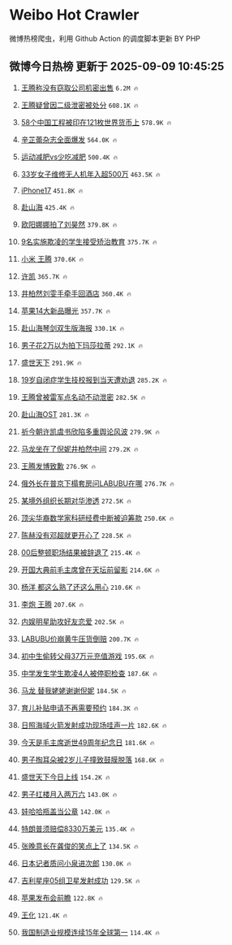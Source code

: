 # Weibo Hot Crawler 



微博热榜爬虫，利用 Github Action 的调度脚本更新 BY PHP 


## 微博今日热榜 更新于 2025-09-09 10:45:25 
1. [王腾称没有窃取公司机密出售](https://s.weibo.com/weibo?q=%23%E7%8E%8B%E8%85%BE%E7%A7%B0%E6%B2%A1%E6%9C%89%E7%AA%83%E5%8F%96%E5%85%AC%E5%8F%B8%E6%9C%BA%E5%AF%86%E5%87%BA%E5%94%AE%23&t=31&band_rank=1&Refer=top) `6.2M 🔥` 

1. [王腾疑曾因二级泄密被处分](https://s.weibo.com/weibo?q=%23%E7%8E%8B%E8%85%BE%E7%96%91%E6%9B%BE%E5%9B%A0%E4%BA%8C%E7%BA%A7%E6%B3%84%E5%AF%86%E8%A2%AB%E5%A4%84%E5%88%86%23&t=31&band_rank=2&Refer=top) `608.1K 🔥` 

1. [58个中国工程被印在121枚世界货币上](https://s.weibo.com/weibo?q=%2358%E4%B8%AA%E4%B8%AD%E5%9B%BD%E5%B7%A5%E7%A8%8B%E8%A2%AB%E5%8D%B0%E5%9C%A8121%E6%9E%9A%E4%B8%96%E7%95%8C%E8%B4%A7%E5%B8%81%E4%B8%8A%23&t=31&band_rank=3&Refer=top) `578.9K 🔥` 

1. [辛芷蕾杂志全面爆发](https://s.weibo.com/weibo?q=%23%E8%BE%9B%E8%8A%B7%E8%95%BE%E6%9D%82%E5%BF%97%E5%85%A8%E9%9D%A2%E7%88%86%E5%8F%91%23&t=31&band_rank=4&Refer=top) `564.0K 🔥` 

1. [运动减肥vs少吃减肥](https://s.weibo.com/weibo?q=%E8%BF%90%E5%8A%A8%E5%87%8F%E8%82%A5vs%E5%B0%91%E5%90%83%E5%87%8F%E8%82%A5&t=31&band_rank=5&Refer=top) `500.4K 🔥` 

1. [33岁女子维修无人机年入超500万](https://s.weibo.com/weibo?q=%2333%E5%B2%81%E5%A5%B3%E5%AD%90%E7%BB%B4%E4%BF%AE%E6%97%A0%E4%BA%BA%E6%9C%BA%E5%B9%B4%E5%85%A5%E8%B6%85500%E4%B8%87%23&t=31&band_rank=6&Refer=top) `463.5K 🔥` 

1. [iPhone17](https://s.weibo.com/weibo?q=iPhone17&t=31&band_rank=7&Refer=top) `451.8K 🔥` 

1. [赴山海](https://s.weibo.com/weibo?q=%E8%B5%B4%E5%B1%B1%E6%B5%B7&t=31&band_rank=8&Refer=top) `425.4K 🔥` 

1. [欧阳娜娜拍了刘昊然](https://s.weibo.com/weibo?q=%23%E6%AC%A7%E9%98%B3%E5%A8%9C%E5%A8%9C%E6%8B%8D%E4%BA%86%E5%88%98%E6%98%8A%E7%84%B6%23&t=31&band_rank=9&Refer=top) `379.8K 🔥` 

1. [9名实施欺凌的学生接受矫治教育](https://s.weibo.com/weibo?q=%239%E5%90%8D%E5%AE%9E%E6%96%BD%E6%AC%BA%E5%87%8C%E7%9A%84%E5%AD%A6%E7%94%9F%E6%8E%A5%E5%8F%97%E7%9F%AB%E6%B2%BB%E6%95%99%E8%82%B2%23&t=31&band_rank=10&Refer=top) `375.7K 🔥` 

1. [小米 王腾](https://s.weibo.com/weibo?q=%E5%B0%8F%E7%B1%B3%20%E7%8E%8B%E8%85%BE&t=31&band_rank=11&Refer=top) `370.6K 🔥` 

1. [许凯](https://s.weibo.com/weibo?q=%E8%AE%B8%E5%87%AF&t=31&band_rank=12&Refer=top) `365.7K 🔥` 

1. [井柏然刘雯手牵手回酒店](https://s.weibo.com/weibo?q=%23%E4%BA%95%E6%9F%8F%E7%84%B6%E5%88%98%E9%9B%AF%E6%89%8B%E7%89%B5%E6%89%8B%E5%9B%9E%E9%85%92%E5%BA%97%23&t=31&band_rank=13&Refer=top) `360.4K 🔥` 

1. [苹果14大新品曝光](https://s.weibo.com/weibo?q=%23%E8%8B%B9%E6%9E%9C14%E5%A4%A7%E6%96%B0%E5%93%81%E6%9B%9D%E5%85%89%23&t=31&band_rank=14&Refer=top) `357.7K 🔥` 

1. [赴山海琴剑双生版海报](https://s.weibo.com/weibo?q=%23%E8%B5%B4%E5%B1%B1%E6%B5%B7%E7%90%B4%E5%89%91%E5%8F%8C%E7%94%9F%E7%89%88%E6%B5%B7%E6%8A%A5%23&t=31&band_rank=15&Refer=top) `330.1K 🔥` 

1. [男子花2万以为拍下玛莎拉蒂](https://s.weibo.com/weibo?q=%23%E7%94%B7%E5%AD%90%E8%8A%B12%E4%B8%87%E4%BB%A5%E4%B8%BA%E6%8B%8D%E4%B8%8B%E7%8E%9B%E8%8E%8E%E6%8B%89%E8%92%82%23&t=31&band_rank=16&Refer=top) `292.1K 🔥` 

1. [盛世天下](https://s.weibo.com/weibo?q=%E7%9B%9B%E4%B8%96%E5%A4%A9%E4%B8%8B&t=31&band_rank=17&Refer=top) `291.9K 🔥` 

1. [19岁自闭症学生技校报到当天遭劝退](https://s.weibo.com/weibo?q=%2319%E5%B2%81%E8%87%AA%E9%97%AD%E7%97%87%E5%AD%A6%E7%94%9F%E6%8A%80%E6%A0%A1%E6%8A%A5%E5%88%B0%E5%BD%93%E5%A4%A9%E9%81%AD%E5%8A%9D%E9%80%80%23&t=31&band_rank=18&Refer=top) `285.2K 🔥` 

1. [王腾曾被雷军点名动不动泄密](https://s.weibo.com/weibo?q=%23%E7%8E%8B%E8%85%BE%E6%9B%BE%E8%A2%AB%E9%9B%B7%E5%86%9B%E7%82%B9%E5%90%8D%E5%8A%A8%E4%B8%8D%E5%8A%A8%E6%B3%84%E5%AF%86%23&t=31&band_rank=19&Refer=top) `282.5K 🔥` 

1. [赴山海OST](https://s.weibo.com/weibo?q=%E8%B5%B4%E5%B1%B1%E6%B5%B7OST&t=31&band_rank=20&Refer=top) `281.3K 🔥` 

1. [祈今朝许凯虞书欣陷多重舆论风波](https://s.weibo.com/weibo?q=%23%E7%A5%88%E4%BB%8A%E6%9C%9D%E8%AE%B8%E5%87%AF%E8%99%9E%E4%B9%A6%E6%AC%A3%E9%99%B7%E5%A4%9A%E9%87%8D%E8%88%86%E8%AE%BA%E9%A3%8E%E6%B3%A2%23&t=31&band_rank=21&Refer=top) `279.9K 🔥` 

1. [马龙坐在了倪妮井柏然中间](https://s.weibo.com/weibo?q=%23%E9%A9%AC%E9%BE%99%E5%9D%90%E5%9C%A8%E4%BA%86%E5%80%AA%E5%A6%AE%E4%BA%95%E6%9F%8F%E7%84%B6%E4%B8%AD%E9%97%B4%23&t=31&band_rank=22&Refer=top) `279.2K 🔥` 

1. [王腾发博致歉](https://s.weibo.com/weibo?q=%E7%8E%8B%E8%85%BE%E5%8F%91%E5%8D%9A%E8%87%B4%E6%AD%89&t=31&band_rank=23&Refer=top) `276.9K 🔥` 

1. [俄外长在普京下榻套房问LABUBU在哪](https://s.weibo.com/weibo?q=%23%E4%BF%84%E5%A4%96%E9%95%BF%E5%9C%A8%E6%99%AE%E4%BA%AC%E4%B8%8B%E6%A6%BB%E5%A5%97%E6%88%BF%E9%97%AELABUBU%E5%9C%A8%E5%93%AA%23&t=31&band_rank=24&Refer=top) `276.7K 🔥` 

1. [某境外组织长期对华渗透](https://s.weibo.com/weibo?q=%23%E6%9F%90%E5%A2%83%E5%A4%96%E7%BB%84%E7%BB%87%E9%95%BF%E6%9C%9F%E5%AF%B9%E5%8D%8E%E6%B8%97%E9%80%8F%23&t=31&band_rank=25&Refer=top) `272.5K 🔥` 

1. [顶尖华裔数学家科研经费中断被迫筹款](https://s.weibo.com/weibo?q=%23%E9%A1%B6%E5%B0%96%E5%8D%8E%E8%A3%94%E6%95%B0%E5%AD%A6%E5%AE%B6%E7%A7%91%E7%A0%94%E7%BB%8F%E8%B4%B9%E4%B8%AD%E6%96%AD%E8%A2%AB%E8%BF%AB%E7%AD%B9%E6%AC%BE%23&t=31&band_rank=26&Refer=top) `250.6K 🔥` 

1. [陈赫没有邓超就更开心了](https://s.weibo.com/weibo?q=%23%E9%99%88%E8%B5%AB%E6%B2%A1%E6%9C%89%E9%82%93%E8%B6%85%E5%B0%B1%E6%9B%B4%E5%BC%80%E5%BF%83%E4%BA%86%23&t=31&band_rank=27&Refer=top) `228.5K 🔥` 

1. [00后整顿职场结果被辞退了](https://s.weibo.com/weibo?q=00%E5%90%8E%E6%95%B4%E9%A1%BF%E8%81%8C%E5%9C%BA%E7%BB%93%E6%9E%9C%E8%A2%AB%E8%BE%9E%E9%80%80%E4%BA%86&t=31&band_rank=28&Refer=top) `215.4K 🔥` 

1. [开国大典前毛主席曾在天坛前留影](https://s.weibo.com/weibo?q=%23%E5%BC%80%E5%9B%BD%E5%A4%A7%E5%85%B8%E5%89%8D%E6%AF%9B%E4%B8%BB%E5%B8%AD%E6%9B%BE%E5%9C%A8%E5%A4%A9%E5%9D%9B%E5%89%8D%E7%95%99%E5%BD%B1%23&t=31&band_rank=29&Refer=top) `214.6K 🔥` 

1. [杨洋 都这么熟了还这么用心](https://s.weibo.com/weibo?q=%E6%9D%A8%E6%B4%8B%20%E9%83%BD%E8%BF%99%E4%B9%88%E7%86%9F%E4%BA%86%E8%BF%98%E8%BF%99%E4%B9%88%E7%94%A8%E5%BF%83&t=31&band_rank=30&Refer=top) `210.6K 🔥` 

1. [李炮 王腾](https://s.weibo.com/weibo?q=%E6%9D%8E%E7%82%AE%20%E7%8E%8B%E8%85%BE&t=31&band_rank=31&Refer=top) `207.6K 🔥` 

1. [内娱明星助攻好友恋爱](https://s.weibo.com/weibo?q=%E5%86%85%E5%A8%B1%E6%98%8E%E6%98%9F%E5%8A%A9%E6%94%BB%E5%A5%BD%E5%8F%8B%E6%81%8B%E7%88%B1&t=31&band_rank=32&Refer=top) `202.5K 🔥` 

1. [LABUBU价崩黄牛压货倒赔](https://s.weibo.com/weibo?q=%23LABUBU%E4%BB%B7%E5%B4%A9%E9%BB%84%E7%89%9B%E5%8E%8B%E8%B4%A7%E5%80%92%E8%B5%94%23&t=31&band_rank=33&Refer=top) `200.7K 🔥` 

1. [初中生偷转父母37万元充值游戏](https://s.weibo.com/weibo?q=%23%E5%88%9D%E4%B8%AD%E7%94%9F%E5%81%B7%E8%BD%AC%E7%88%B6%E6%AF%8D37%E4%B8%87%E5%85%83%E5%85%85%E5%80%BC%E6%B8%B8%E6%88%8F%23&t=31&band_rank=34&Refer=top) `195.6K 🔥` 

1. [中学发生学生欺凌4人被停职检查](https://s.weibo.com/weibo?q=%23%E4%B8%AD%E5%AD%A6%E5%8F%91%E7%94%9F%E5%AD%A6%E7%94%9F%E6%AC%BA%E5%87%8C4%E4%BA%BA%E8%A2%AB%E5%81%9C%E8%81%8C%E6%A3%80%E6%9F%A5%23&t=31&band_rank=35&Refer=top) `187.6K 🔥` 

1. [马龙 替我姥姥谢谢倪妮](https://s.weibo.com/weibo?q=%E9%A9%AC%E9%BE%99%20%E6%9B%BF%E6%88%91%E5%A7%A5%E5%A7%A5%E8%B0%A2%E8%B0%A2%E5%80%AA%E5%A6%AE&t=31&band_rank=36&Refer=top) `184.5K 🔥` 

1. [育儿补贴申请不再需要预约](https://s.weibo.com/weibo?q=%23%E8%82%B2%E5%84%BF%E8%A1%A5%E8%B4%B4%E7%94%B3%E8%AF%B7%E4%B8%8D%E5%86%8D%E9%9C%80%E8%A6%81%E9%A2%84%E7%BA%A6%23&t=31&band_rank=37&Refer=top) `184.3K 🔥` 

1. [日照海域火箭发射成功现场哇声一片](https://s.weibo.com/weibo?q=%23%E6%97%A5%E7%85%A7%E6%B5%B7%E5%9F%9F%E7%81%AB%E7%AE%AD%E5%8F%91%E5%B0%84%E6%88%90%E5%8A%9F%E7%8E%B0%E5%9C%BA%E5%93%87%E5%A3%B0%E4%B8%80%E7%89%87%23&t=31&band_rank=38&Refer=top) `182.6K 🔥` 

1. [今天是毛主席逝世49周年纪念日](https://s.weibo.com/weibo?q=%23%E4%BB%8A%E5%A4%A9%E6%98%AF%E6%AF%9B%E4%B8%BB%E5%B8%AD%E9%80%9D%E4%B8%9649%E5%91%A8%E5%B9%B4%E7%BA%AA%E5%BF%B5%E6%97%A5%23&t=31&band_rank=39&Refer=top) `181.6K 🔥` 

1. [男子掏耳朵被2岁儿子撞致鼓膜脱落](https://s.weibo.com/weibo?q=%23%E7%94%B7%E5%AD%90%E6%8E%8F%E8%80%B3%E6%9C%B5%E8%A2%AB2%E5%B2%81%E5%84%BF%E5%AD%90%E6%92%9E%E8%87%B4%E9%BC%93%E8%86%9C%E8%84%B1%E8%90%BD%23&t=31&band_rank=40&Refer=top) `168.6K 🔥` 

1. [盛世天下今日上线](https://s.weibo.com/weibo?q=%23%E7%9B%9B%E4%B8%96%E5%A4%A9%E4%B8%8B%E4%BB%8A%E6%97%A5%E4%B8%8A%E7%BA%BF%23&t=31&band_rank=41&Refer=top) `154.2K 🔥` 

1. [男子扛楼月入两万六](https://s.weibo.com/weibo?q=%E7%94%B7%E5%AD%90%E6%89%9B%E6%A5%BC%E6%9C%88%E5%85%A5%E4%B8%A4%E4%B8%87%E5%85%AD&t=31&band_rank=42&Refer=top) `143.0K 🔥` 

1. [娃哈哈瓶盖当公章](https://s.weibo.com/weibo?q=%23%E5%A8%83%E5%93%88%E5%93%88%E7%93%B6%E7%9B%96%E5%BD%93%E5%85%AC%E7%AB%A0%23&t=31&band_rank=43&Refer=top) `142.0K 🔥` 

1. [特朗普须赔偿8330万美元](https://s.weibo.com/weibo?q=%23%E7%89%B9%E6%9C%97%E6%99%AE%E9%A1%BB%E8%B5%94%E5%81%BF8330%E4%B8%87%E7%BE%8E%E5%85%83%23&t=31&band_rank=44&Refer=top) `135.4K 🔥` 

1. [张晚意长在龚俊的笑点上了](https://s.weibo.com/weibo?q=%E5%BC%A0%E6%99%9A%E6%84%8F%E9%95%BF%E5%9C%A8%E9%BE%9A%E4%BF%8A%E7%9A%84%E7%AC%91%E7%82%B9%E4%B8%8A%E4%BA%86&t=31&band_rank=45&Refer=top) `134.5K 🔥` 

1. [日本记者质问小泉进次郎](https://s.weibo.com/weibo?q=%E6%97%A5%E6%9C%AC%E8%AE%B0%E8%80%85%E8%B4%A8%E9%97%AE%E5%B0%8F%E6%B3%89%E8%BF%9B%E6%AC%A1%E9%83%8E&t=31&band_rank=46&Refer=top) `130.0K 🔥` 

1. [吉利星座05组卫星发射成功](https://s.weibo.com/weibo?q=%23%E5%90%89%E5%88%A9%E6%98%9F%E5%BA%A705%E7%BB%84%E5%8D%AB%E6%98%9F%E5%8F%91%E5%B0%84%E6%88%90%E5%8A%9F%23&t=31&band_rank=47&Refer=top) `129.5K 🔥` 

1. [苹果发布会前瞻](https://s.weibo.com/weibo?q=%E8%8B%B9%E6%9E%9C%E5%8F%91%E5%B8%83%E4%BC%9A%E5%89%8D%E7%9E%BB&t=31&band_rank=48&Refer=top) `122.8K 🔥` 

1. [王化](https://s.weibo.com/weibo?q=%E7%8E%8B%E5%8C%96&t=31&band_rank=49&Refer=top) `121.4K 🔥` 

1. [我国制造业规模连续15年全球第一](https://s.weibo.com/weibo?q=%23%E6%88%91%E5%9B%BD%E5%88%B6%E9%80%A0%E4%B8%9A%E8%A7%84%E6%A8%A1%E8%BF%9E%E7%BB%AD15%E5%B9%B4%E5%85%A8%E7%90%83%E7%AC%AC%E4%B8%80%23&t=31&band_rank=50&Refer=top) `114.4K 🔥` 

